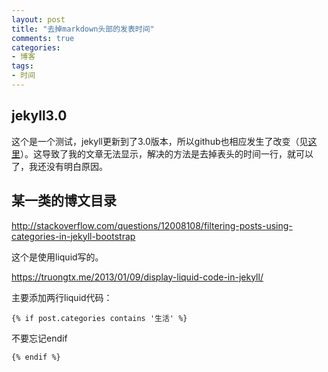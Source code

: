 ```yaml
---
layout: post
title: "去掉markdown头部的发表时间"
comments: true
categories: 
- 博客
tags:
- 时间
---
```


## jekyll3.0
这个是一个测试，jekyll更新到了3.0版本，所以github也相应发生了改变（见[这里](https://github.com/blog/2100-github-pages-now-faster-and-simpler-with-jekyll-3-0)）。这导致了我的文章无法显示，解决的方法是去掉表头的时间一行，就可以了，我还没有明白原因。

## 某一类的博文目录

http://stackoverflow.com/questions/12008108/filtering-posts-using-categories-in-jekyll-bootstrap

这个是使用liquid写的。

https://truongtx.me/2013/01/09/display-liquid-code-in-jekyll/

主要添加两行liquid代码：

    {% if post.categories contains '生活' %}
    
不要忘记endif

    {% endif %}

